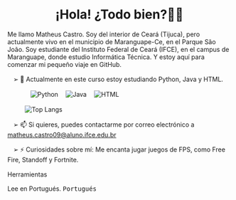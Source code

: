 <h1 align="center"> ¡Hola! ¿Todo bien?👋🏼</h1>
Me llamo Matheus Castro. Soy del interior de Ceará (Tijuca), pero actualmente vivo en el municipio de Maranguape-Ce, en el Parque São João. Soy estudiante del Instituto Federal de Ceará (IFCE), en el campus de Maranguape, donde estudio Informática Técnica. Y estoy aquí para comenzar mi pequeño viaje en GitHub.

ㅤ➢ 🌱 Actualmente en este curso estoy estudiando Python, Java y HTML.

ㅤㅤㅤㅤ![Python](https://img.shields.io/badge/python-3670A0?style=for-the-badge&logo=python&logoColor=ffdd54)
ㅤ![Java](https://img.shields.io/badge/java-%23ED8B00.svg?style=for-the-badge&logo=openjdk&logoColor=white)
ㅤ![HTML](https://img.shields.io/badge/html-%23E34F26.svg?style=for-the-badge&logo=html5&logoColor=white)

ㅤㅤㅤ![Top Langs](https://github-readme-stats.vercel.app/api/top-langs/?username=teuzzcastro&hide_progress=true)

ㅤ➢ 📫 Si quieres, puedes contactarme por correo electrónico a matheus.castro09@aluno.ifce.edu.br

ㅤ➢ ⚡ Curiosidades sobre mí: Me encanta jugar juegos de FPS, como Free Fire, Standoff y Fortnite.

Herramientas
ㅤㅤㅤㅤ

Lee en Portugués.
<kbd>Portugués</kbd>
